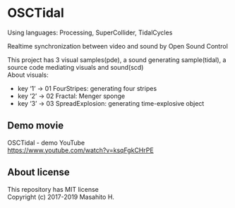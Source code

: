 # OSCTidal
Using languages: Processing, SuperCollider, TidalCycles

Realtime synchronization between video and sound by Open Sound Control

This project has 3 visual samples(pde), a sound generating sample(tidal), a source code mediating visuals and sound(scd)  
About visuals:  
* key ‘1’ &rarr; 01 FourStripes: generating four stripes
* key ‘2’ &rarr; 02 Fractal: Menger sponge
* key ‘3’ &rarr; 03 SpreadExplosion: generating time-explosive object

## Demo movie
OSCTidal - demo YouTube  
<https://www.youtube.com/watch?v=ksqFgkCHrPE>

## About license
This repository has MIT license  
Copyright (c) 2017-2019 Masahito H.
